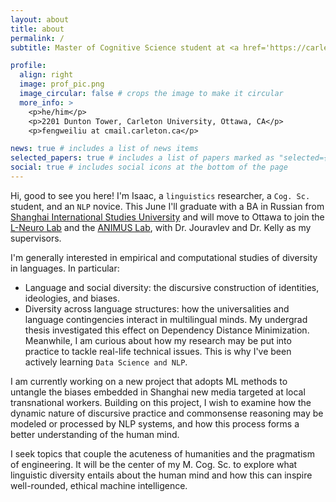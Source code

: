 ```yaml
---
layout: about
title: about
permalink: /
subtitle: Master of Cognitive Science student at <a href='https://carleton.ca/cognitivescience/'>Carleton U</a>

profile:
  align: right
  image: prof_pic.png
  image_circular: false # crops the image to make it circular
  more_info: >
    <p>he/him</p>
    <p>2201 Dunton Tower, Carleton University, Ottawa, CA</p>
    <p>fengweiliu at cmail.carleton.ca</p>

news: true # includes a list of news items
selected_papers: true # includes a list of papers marked as "selected={true}"
social: true # includes social icons at the bottom of the page
---
```


Hi, good to see you here! I'm Isaac, a `linguistics` researcher, a `Cog. Sc.` student, and an `NLP` novice. This June I'll graduate with a BA in Russian from [Shanghai International Studies University](https://en.shisu.edu.cn/) and will move to Ottawa to join the [L-Neuro Lab](https://www.olessiajouravlev.com/) and the [ANIMUS Lab](https://carleton.ca/animus/), with Dr. Jouravlev and Dr. Kelly as my supervisors.

I'm generally interested in empirical and computational studies of diversity in languages. In particular:
* Language and social diversity: the discursive construction of identities, ideologies, and biases.
* Diversity across language structures: how the universalities and language contingencies interact in multilingual minds. My undergrad thesis investigated this effect on Dependency Distance Minimization.<br>
Meanwhile, I am curious about how my research may be put into practice to tackle real-life technical issues. This is why I've been actively learning `Data Science and NLP`.

I am currently working on a new project that adopts ML methods to untangle the biases embedded in Shanghai new media targeted at local transnational workers. Building on this project, I wish to examine how the dynamic nature of discursive practice and commonsense reasoning may be modeled or processed by NLP systems, and how this process forms a better understanding of the human mind.

I seek topics that couple the acuteness of humanities and the pragmatism of engineering. It will be the center of my M. Cog. Sc. to explore what linguistic diversity entails about the human mind and how this can inspire well-rounded, ethical machine intelligence.